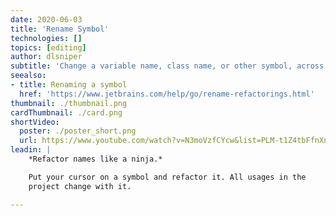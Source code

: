 ```yaml
---
date: 2020-06-03
title: 'Rename Symbol'
technologies: []
topics: [editing]
author: dlsniper
subtitle: 'Change a variable name, class name, or other symbol, across the project.'
seealso:
- title: Renaming a symbol
  href: 'https://www.jetbrains.com/help/go/rename-refactorings.html'
thumbnail: ./thumbnail.png
cardThumbnail: ./card.png
shortVideo:
  poster: ./poster_short.png
  url: https://www.youtube.com/watch?v=N3moVzfCYcw&list=PLM-t1Z4tbFfnXnghmtk6WVz10_pivOw25&index=21&t=0s
leadin: |
    *Refactor names like a ninja.*

    Put your cursor on a symbol and refactor it. All usages in the
    project change with it.

---
```

